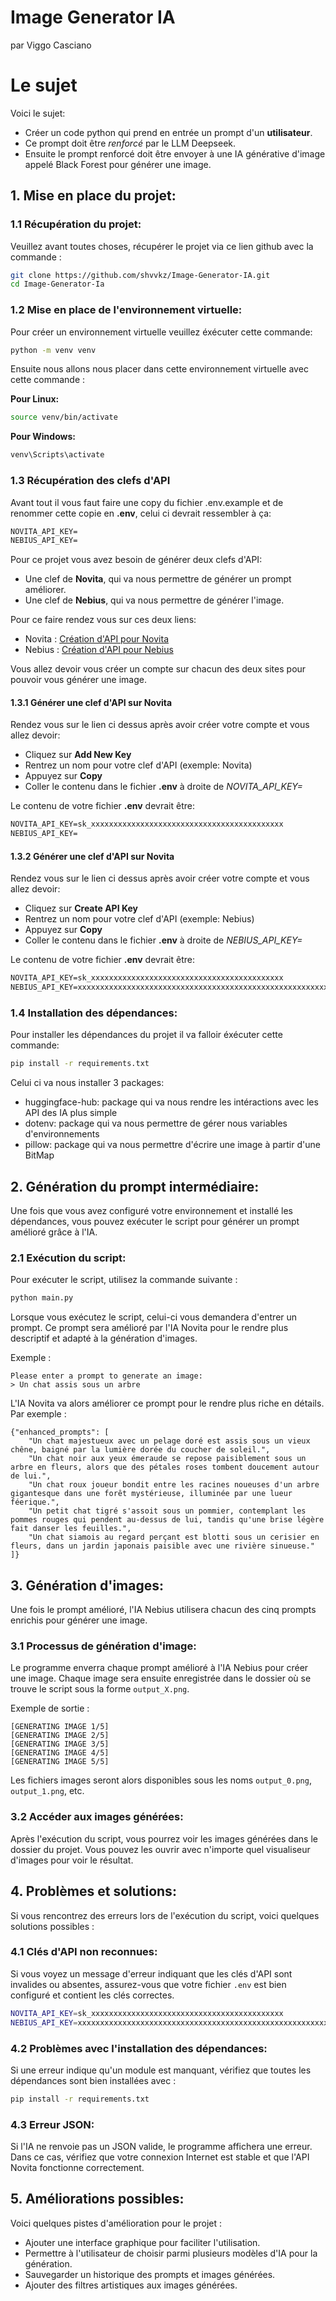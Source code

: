 # Image Generator IA
par Viggo Casciano

# Le sujet
Voici le sujet:
- Créer un code python qui prend en entrée un prompt d'un **utilisateur**.
- Ce prompt doit être _renforcé_ par le LLM Deepseek.
- Ensuite le prompt renforcé doit être envoyer à une IA générative d'image appelé Black Forest pour générer une image.

## 1. Mise en place du projet:

### 1.1 Récupération du projet:
Veuillez avant toutes choses,  récupérer le projet via ce lien github avec la commande :

```sh
git clone https://github.com/shvvkz/Image-Generator-IA.git
cd Image-Generator-Ia
```

### 1.2 Mise en place de l'environnement virtuelle:
Pour créer un environnement virtuelle veuillez éxécuter cette commande:
```sh
python -m venv venv
```

Ensuite nous allons nous placer dans cette environnement virtuelle avec cette commande :

**Pour Linux:**
```sh
source venv/bin/activate
```

**Pour Windows:**
```sh
venv\Scripts\activate
```

### 1.3 Récupération des clefs d'API

Avant tout il vous faut faire une copy du fichier .env.example et de renommer cette copie en **.env**, celui ci devrait ressembler à ça:
```txt
NOVITA_API_KEY=
NEBIUS_API_KEY=
```
Pour ce projet vous avez besoin de générer deux clefs d'API:
- Une clef de **Novita**, qui va nous permettre de générer un prompt améliorer.
- Une clef de **Nebius**, qui va nous permettre de générer l'image.

Pour ce faire rendez vous sur ces deux liens:
- Novita : [Création d'API pour Novita](https://novita.ai/settings/key-management?utm_source=getstarted)
- Nebius : [Création d'API pour Nebius](https://nebius.com/settings/api-keys)

Vous allez devoir vous créer un compte sur chacun des deux sites pour pouvoir vous générer une image.
#### 1.3.1 Générer une clef d'API sur Novita
Rendez vous sur le lien ci dessus après avoir créer votre compte et vous allez devoir:
- Cliquez sur **Add New Key**
- Rentrez un nom pour votre clef d'API (exemple: Novita)
- Appuyez sur **Copy**
- Coller le contenu dans le fichier **.env** à droite de _NOVITA_API_KEY=_

Le contenu de votre fichier **.env** devrait être:
```txt
NOVITA_API_KEY=sk_xxxxxxxxxxxxxxxxxxxxxxxxxxxxxxxxxxxxxxxxxxx
NEBIUS_API_KEY=
```

#### 1.3.2 Générer une clef d'API sur Novita 
Rendez vous sur le lien ci dessus après avoir créer votre compte et vous allez devoir:
- Cliquez sur **Create API Key**
- Rentrez un nom pour votre clef d'API (exemple: Nebius)
- Appuyez sur **Copy**
- Coller le contenu dans le fichier **.env** à droite de _NEBIUS_API_KEY=_

Le contenu de votre fichier **.env** devrait être:
```txt
NOVITA_API_KEY=sk_xxxxxxxxxxxxxxxxxxxxxxxxxxxxxxxxxxxxxxxxxxx
NEBIUS_API_KEY=xxxxxxxxxxxxxxxxxxxxxxxxxxxxxxxxxxxxxxxxxxxxxxxxxxxxxxxxxxxx

```
### 1.4 Installation des dépendances:
Pour installer les dépendances du projet il va falloir éxécuter cette commande:
```sh
pip install -r requirements.txt
```
Celui ci va nous installer 3 packages:
- huggingface-hub: package qui va nous rendre les intéractions avec les API des IA plus simple
- dotenv: package qui va nous permettre de gérer nous variables d'environnements
- pillow: package qui va nous permettre d'écrire une image à partir d'une BitMap

## 2. Génération du prompt intermédiaire:

Une fois que vous avez configuré votre environnement et installé les dépendances, vous pouvez exécuter le script pour générer un prompt amélioré grâce à l'IA.

### 2.1 Exécution du script:
Pour exécuter le script, utilisez la commande suivante :
```sh
python main.py
```

Lorsque vous exécutez le script, celui-ci vous demandera d'entrer un prompt. Ce prompt sera amélioré par l'IA Novita pour le rendre plus descriptif et adapté à la génération d'images.

Exemple :
```
Please enter a prompt to generate an image:
> Un chat assis sous un arbre
```

L'IA Novita va alors améliorer ce prompt pour le rendre plus riche en détails. Par exemple :
```
{"enhanced_prompts": [
    "Un chat majestueux avec un pelage doré est assis sous un vieux chêne, baigné par la lumière dorée du coucher de soleil.",
    "Un chat noir aux yeux émeraude se repose paisiblement sous un arbre en fleurs, alors que des pétales roses tombent doucement autour de lui.",
    "Un chat roux joueur bondit entre les racines noueuses d'un arbre gigantesque dans une forêt mystérieuse, illuminée par une lueur féerique.",
    "Un petit chat tigré s'assoit sous un pommier, contemplant les pommes rouges qui pendent au-dessus de lui, tandis qu'une brise légère fait danser les feuilles.",
    "Un chat siamois au regard perçant est blotti sous un cerisier en fleurs, dans un jardin japonais paisible avec une rivière sinueuse." 
]}
```

## 3. Génération d'images:

Une fois le prompt amélioré, l'IA Nebius utilisera chacun des cinq prompts enrichis pour générer une image.

### 3.1 Processus de génération d'image:
Le programme enverra chaque prompt amélioré à l'IA Nebius pour créer une image. Chaque image sera ensuite enregistrée dans le dossier où se trouve le script sous la forme `output_X.png`.

Exemple de sortie :
```
[GENERATING IMAGE 1/5]
[GENERATING IMAGE 2/5]
[GENERATING IMAGE 3/5]
[GENERATING IMAGE 4/5]
[GENERATING IMAGE 5/5]
```
Les fichiers images seront alors disponibles sous les noms `output_0.png`, `output_1.png`, etc.

### 3.2 Accéder aux images générées:
Après l'exécution du script, vous pourrez voir les images générées dans le dossier du projet. Vous pouvez les ouvrir avec n'importe quel visualiseur d'images pour voir le résultat.

## 4. Problèmes et solutions:

Si vous rencontrez des erreurs lors de l'exécution du script, voici quelques solutions possibles :

### 4.1 Clés d'API non reconnues:
Si vous voyez un message d'erreur indiquant que les clés d'API sont invalides ou absentes, assurez-vous que votre fichier `.env` est bien configuré et contient les clés correctes.
```sh
NOVITA_API_KEY=sk_xxxxxxxxxxxxxxxxxxxxxxxxxxxxxxxxxxxxxxxxxxx
NEBIUS_API_KEY=xxxxxxxxxxxxxxxxxxxxxxxxxxxxxxxxxxxxxxxxxxxxxxxxxxxxxxxxxxxx
```

### 4.2 Problèmes avec l'installation des dépendances:
Si une erreur indique qu'un module est manquant, vérifiez que toutes les dépendances sont bien installées avec :
```sh
pip install -r requirements.txt
```

### 4.3 Erreur JSON:
Si l'IA ne renvoie pas un JSON valide, le programme affichera une erreur. Dans ce cas, vérifiez que votre connexion Internet est stable et que l'API Novita fonctionne correctement.

## 5. Améliorations possibles:

Voici quelques pistes d'amélioration pour le projet :
- Ajouter une interface graphique pour faciliter l'utilisation.
- Permettre à l'utilisateur de choisir parmi plusieurs modèles d'IA pour la génération.
- Sauvegarder un historique des prompts et images générées.
- Ajouter des filtres artistiques aux images générées.
